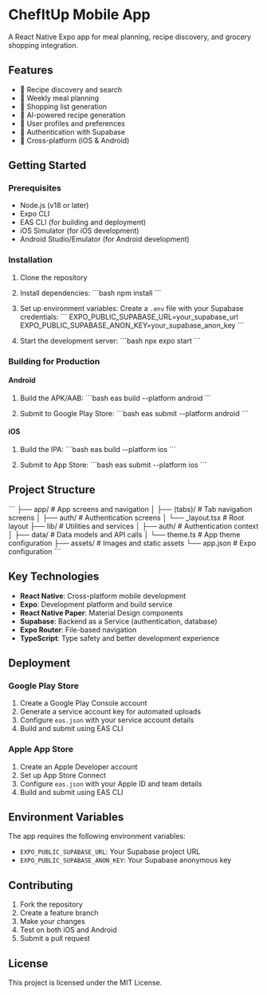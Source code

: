# ChefItUp Mobile App

A React Native Expo app for meal planning, recipe discovery, and grocery shopping integration.

## Features

- 🍳 Recipe discovery and search
- 📅 Weekly meal planning
- 🛒 Shopping list generation
- 🤖 AI-powered recipe generation
- 👤 User profiles and preferences
- 🔐 Authentication with Supabase
- 📱 Cross-platform (iOS & Android)

## Getting Started

### Prerequisites

- Node.js (v18 or later)
- Expo CLI
- EAS CLI (for building and deployment)
- iOS Simulator (for iOS development)
- Android Studio/Emulator (for Android development)

### Installation

1. Clone the repository
2. Install dependencies:
   \`\`\`bash
   npm install
   \`\`\`

3. Set up environment variables:
   Create a `.env` file with your Supabase credentials:
   \`\`\`
   EXPO_PUBLIC_SUPABASE_URL=your_supabase_url
   EXPO_PUBLIC_SUPABASE_ANON_KEY=your_supabase_anon_key
   \`\`\`

4. Start the development server:
   \`\`\`bash
   npx expo start
   \`\`\`

### Building for Production

#### Android

1. Build the APK/AAB:
   \`\`\`bash
   eas build --platform android
   \`\`\`

2. Submit to Google Play Store:
   \`\`\`bash
   eas submit --platform android
   \`\`\`

#### iOS

1. Build the IPA:
   \`\`\`bash
   eas build --platform ios
   \`\`\`

2. Submit to App Store:
   \`\`\`bash
   eas submit --platform ios
   \`\`\`

## Project Structure

\`\`\`
├── app/                    # App screens and navigation
│   ├── (tabs)/            # Tab navigation screens
│   ├── auth/              # Authentication screens
│   └── _layout.tsx        # Root layout
├── lib/                   # Utilities and services
│   ├── auth/              # Authentication context
│   ├── data/              # Data models and API calls
│   └── theme.ts           # App theme configuration
├── assets/                # Images and static assets
└── app.json              # Expo configuration
\`\`\`

## Key Technologies

- **React Native**: Cross-platform mobile development
- **Expo**: Development platform and build service
- **React Native Paper**: Material Design components
- **Supabase**: Backend as a Service (authentication, database)
- **Expo Router**: File-based navigation
- **TypeScript**: Type safety and better development experience

## Deployment

### Google Play Store

1. Create a Google Play Console account
2. Generate a service account key for automated uploads
3. Configure `eas.json` with your service account details
4. Build and submit using EAS CLI

### Apple App Store

1. Create an Apple Developer account
2. Set up App Store Connect
3. Configure `eas.json` with your Apple ID and team details
4. Build and submit using EAS CLI

## Environment Variables

The app requires the following environment variables:

- `EXPO_PUBLIC_SUPABASE_URL`: Your Supabase project URL
- `EXPO_PUBLIC_SUPABASE_ANON_KEY`: Your Supabase anonymous key

## Contributing

1. Fork the repository
2. Create a feature branch
3. Make your changes
4. Test on both iOS and Android
5. Submit a pull request

## License

This project is licensed under the MIT License.
